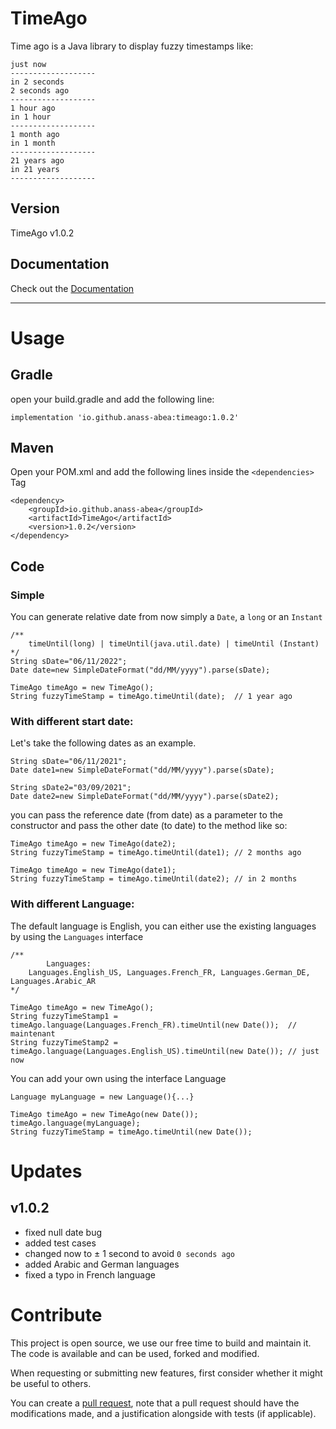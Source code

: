 # TimeAgo
Time ago is a Java library to display fuzzy timestamps like:
```
just now
-------------------
in 2 seconds
2 seconds ago
-------------------
1 hour ago
in 1 hour
-------------------
1 month ago
in 1 month
-------------------
21 years ago
in 21 years
-------------------
```

## Version
TimeAgo v1.0.2

## Documentation
Check out the [Documentation](https://anass-abea.github.io/TimeAgo-Documentation/io/github/anass_abea/TimeAgo.html)

--------

# Usage
## Gradle 

open your build.gradle and add the following line:
```
implementation 'io.github.anass-abea:timeago:1.0.2'
```

## Maven
Open your POM.xml and add the following lines inside the `<dependencies>` Tag
```
<dependency>
    <groupId>io.github.anass-abea</groupId>
    <artifactId>TimeAgo</artifactId>
    <version>1.0.2</version>
</dependency>
```

## Code

### Simple
You can generate relative date from now simply a `Date`, a `long` or an `Instant`
```
/**
    timeUntil(long) | timeUntil(java.util.date) | timeUntil (Instant)
*/
String sDate="06/11/2022";
Date date=new SimpleDateFormat("dd/MM/yyyy").parse(sDate);  

TimeAgo timeAgo = new TimeAgo();
String fuzzyTimeStamp = timeAgo.timeUntil(date);  // 1 year ago
```

### With different start date:
Let's take the following dates as an example.
```
String sDate="06/11/2021";
Date date1=new SimpleDateFormat("dd/MM/yyyy").parse(sDate);  

String sDate2="03/09/2021";
Date date2=new SimpleDateFormat("dd/MM/yyyy").parse(sDate2); 
```
you can pass the reference date (from date) as a parameter to the constructor and pass the other date (to date) to the method like so:
```
TimeAgo timeAgo = new TimeAgo(date2);
String fuzzyTimeStamp = timeAgo.timeUntil(date1); // 2 months ago

TimeAgo timeAgo = new TimeAgo(date1);
String fuzzyTimeStamp = timeAgo.timeUntil(date2); // in 2 months
```


### With different Language:
The default language is English, you can either use the existing languages by using the `Languages` interface
```
/**
        Languages:
    Languages.English_US, Languages.French_FR, Languages.German_DE, Languages.Arabic_AR
*/

TimeAgo timeAgo = new TimeAgo();
String fuzzyTimeStamp1 = timeAgo.language(Languages.French_FR).timeUntil(new Date());  // maintenant
String fuzzyTimeStamp2 = timeAgo.language(Languages.English_US).timeUntil(new Date()); // just now
```

You can add your own using the interface Language

```
Language myLanguage = new Language(){...}

TimeAgo timeAgo = new TimeAgo(new Date());
timeAgo.language(myLanguage);
String fuzzyTimeStamp = timeAgo.timeUntil(new Date());
```

# Updates
## v1.0.2

- fixed null date bug
- added test cases
- changed now to ± 1 second to avoid `0 seconds ago`
- added Arabic and German languages
- fixed a typo in French language


# Contribute
This project is open source, we use our free time to build and maintain it. The code is available and can be used, forked and modified.

When requesting or submitting new features, first consider whether it might be useful to others. 

You can create a [pull request](https://github.com/Anass-ABEA/TimeAgo/pulls), note that a pull request should have the modifications made, and a justification alongside with tests (if applicable).
